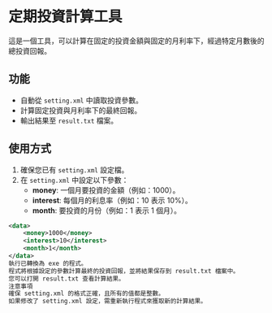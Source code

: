 # 定期投資計算工具

這是一個工具，可以計算在固定的投資金額與固定的月利率下，經過特定月數後的總投資回報。

## 功能

- 自動從 `setting.xml` 中讀取投資參數。
- 計算固定投資與月利率下的最終回報。
- 輸出結果至 `result.txt` 檔案。

## 使用方式

1. 確保您已有 `setting.xml` 設定檔。
2. 在 `setting.xml` 中設定以下參數：
    - **money**: 一個月要投資的金額（例如：1000）。
    - **interest**: 每個月的利息率（例如：10 表示 10%）。
    - **month**: 要投資的月份（例如：1 表示 1 個月）。

```xml
<data>
    <money>1000</money>
    <interest>10</interest>
    <month>1</month>
</data>
執行已轉換為 exe 的程式。
程式將根據設定的參數計算最終的投資回報，並將結果保存到 result.txt 檔案中。
您可以打開 result.txt 查看計算結果。
注意事項
確保 setting.xml 的格式正確，且所有的值都是整數。
如果修改了 setting.xml 設定，需重新執行程式來獲取新的計算結果。
